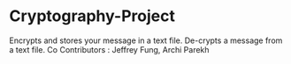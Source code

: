 # Cryptography-Project
Encrypts and stores your message in a text file. De-crypts a message from a text file.
Co Contributors : Jeffrey Fung, Archi Parekh
